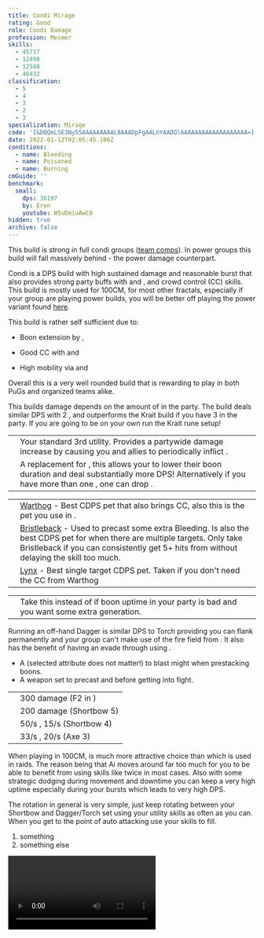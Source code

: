```yaml
---
title: Condi Mirage
rating: Good
role: Condi Damage
profession: Mesmer
skills:
  - 45717
  - 12498
  - 12508
  - 46432
classification:
  - 5
  - 4
  - 3
  - 2
  - 3
specialization: Mirage
code: '[&DQQeLSE3Ny55AAAAAAAAAL8AAADpFgAALhYAADQlAAAAAAAAAAAAAAAAAAA=]'
date: 2022-01-12T02:05:45.106Z
conditions:
  - name: Bleeding
  - name: Poisoned
  - name: Burning
cmGuide: ''
benchmark:
  small:
    dps: 36197
    by: Eren
    youtube: WSuDmiuAwC8
hidden: true
archive: false
---
```


<Warning>

This build is strong in full condi groups ([team comps](/guides/effective-comp)). In power groups this build will fall massively behind <Specialization name="Soulbeast" text="Power Soulbeast"/> - the power damage counterpart.
</Warning>

Condi <Specialization name="Soulbeast"/> is a DPS build with high sustained damage and reasonable burst that also provides strong party buffs with <Skill name="Sun Spirit"/> and <Skill name="One Wolf Pack"/>, and crowd control (CC) skills. This build is mostly used for 100CM, for most other fractals, especially if your group are playing power builds, you will be better off playing the power variant found [here](/builds/ranger/power-soulbeast/).

This build is rather self sufficient due to:

- Boon extension by <Trait name="Essence of speed"/>, <Skill name="We heal as one"/>

- Good CC with <Skill id="46432"/> and <Skill name="Concussion Shot"/>

- High mobility via <Skill name="Instinctive Engage"/> and <Skill name="Quick Shot"/>

Overall this is a very well rounded build that is rewarding to play in both PuGs and organized teams alike.

<Divider text="Equipment"/>

<CharacterWithAr>
<Character title="Krait Runes" gear={{
    "profession": "Ranger",
    "weight": "Light",
    "gear": [
      "Viper",
      "Viper",
      "Viper",
      "Viper",
      "Viper",
      "Viper",
      "Viper",
      "Viper",
      "Viper",
      "Viper",
      "Viper",
      "Viper",
      "Viper",
      "Viper"
    ],
  "attributes": {
    "Health": 17122,
    "Armor": 2361,
    "Power": 2923,
    "Precision": 1976,
    "Toughness": 1243,
    "Vitality": 1120,
    "Ferocity": 150,
    "Condition Damage": 2732,
    "Expertise": 773,
    "Concentration": 243,
    "Healing Power": 0,
    "Agony Resistance": 162,
    "Condition Duration": 0.5153333333333333,
    "Boon Duration": 0.162,
    "Critical Chance": 0.8147619047619048,
    "Critical Damage": 1.6,
    "Bleeding Duration": 0.5,
    "Effective Power": 8223.37864866964,
    "Power DPS": 5037.888113220408,
    "Bleeding Damage": 384.81953999999996,
    "Bleeding Stacks": 55.4,
    "Bleeding DPS": 21319.002515999997,
    "Burning Damage": 862.878375,
    "Burning Stacks": 3.6368,
    "Burning DPS": 3138.1160742,
    "Confusion Damage": 341.298075,
    "Confusion Stacks": 0,
    "Confusion DPS": 0,
    "Poison Damage": 384.04359374999996,
    "Poison Stacks": 25.003,
    "Poison DPS": 9602.241974531249,
    "Torment Damage": 432.1395,
    "Torment Stacks": 0.3030666666666667,
    "Torment DPS": 130.96707780000003,
    "Damage": 39228.21575575165,
    "Effective Health": 80447844.77611941,
    "Survivability": 40898.751792638235,
    "Effective Healing": 390,
    "Healing": 390
  },
    "runeId": 24762,
    "runeName": "Krait",
    "infusions": [
      37130, 37130, 37130, 37130, 37130, 37130, 37130,
      37130, 37130, 37130, 37130, 37130, 37130, 37130,
      37130, 37130, 37130, 37130
    ],
    "weapons": {
      "weapon1MainType": "Short Bow",
      "weapon1MainSigil1": "bursting",
      "weapon1MainSigil2": "earth",
      "weapon2MainType": "Dagger",
      "weapon2MainSigil1": "bursting",
      "weapon2OffType": "Torch",
      "weapon2OffSigil": "earth"
    },
    "consumables": {
      "foodId": 91878,
      "utility": "toxic-focusing-crystal",
      "infusion": "Malign +9 Agony Infusion"
    },
    "skills": {
      "heal": "We Heal as One",
      "utility2": "Sharpening Stone",
      "utility3": "Vulture Stance",
      "elite": "One Wolf Pack"
    }
  }}
/>
<Character title="Afflicted Runes" gear={{
    "profession": "Ranger",
    "weight": "Light",
    "gear": [
      "Viper",
      "Viper",
      "Viper",
      "Viper",
      "Viper",
      "Viper",
      "Viper",
      "Viper",
      "Viper",
      "Viper",
      "Viper",
      "Viper",
      "Viper",
      "Viper"
    ],
  "attributes": {
    "Health": 17122,
    "Armor": 2361,
    "Power": 2923,
    "Precision": 1976,
    "Toughness": 1243,
    "Vitality": 1120,
    "Ferocity": 150,
    "Condition Damage": 2613,
    "Expertise": 893,
    "Concentration": 243,
    "Healing Power": 0,
    "Agony Resistance": 162,
    "Condition Duration": 0.7953333333333332,
    "Boon Duration": 0.162,
    "Critical Chance": 0.8147619047619048,
    "Critical Damage": 1.6,
    "Bleeding Duration": 0.2,
    "Poison Duration": 0.1,
    "Effective Power": 8223.37864866964,
    "Power DPS": 5037.888113220408,
    "Bleeding Damage": 355.17999125,
    "Bleeding Stacks": 55.270733333333325,
    "Bleeding DPS": 19631.058581714413,
    "Burning Damage": 800.6724062499999,
    "Burning Stacks": 4.3088,
    "Burning DPS": 3449.937264049999,
    "Confusion Damage": 315.32614375,
    "Confusion Stacks": 0,
    "Confusion DPS": 0,
    "Poison Damage": 355.2884375,
    "Poison Stacks": 31.273,
    "Poison DPS": 11110.935305937499,
    "Torment Damage": 398.7864374999999,
    "Torment Stacks": 0.35906666666666665,
    "Torment DPS": 143.19091682499996,
    "Damage": 39373.01018174732,
    "Effective Health": 80447844.77611941,
    "Survivability": 40898.751792638235,
    "Effective Healing": 390,
    "Healing": 390
  },
    "runeId": 24687,
    "runeName": "Afflicted",
    "infusions": [
      86113, 86113, 86113, 86113, 86113, 86113, 86113,
      86113, 86113, 86113, 86113, 86113, 86113, 86113,
      86113, 86113, 86113, 86113
    ],
    "weapons": {
      "weapon1MainType": "Short Bow",
      "weapon1MainSigil1": "malice",
      "weapon1MainSigil2": "earth",
      "weapon2MainType": "Dagger",
      "weapon2MainSigil1": "malice",
      "weapon2OffType": "Torch",
      "weapon2OffSigil": "earth"
    },
    "consumables": {
      "foodId": 91876,
      "utility": "tuning-Icicle",
      "infusion": "Spiteful +9 Agony Infusion"
    },
    "skills": {
      "heal": "We Heal as One",
      "utility2": "Sharpening Stone",
      "utility3": "Vulture Stance",
      "elite": "One Wolf Pack"
    }
}}>
This builds damage depends on the amount of <Specialization name="Soulbeast" text="Condi Soulbeasts"/> in the party. The build deals similar DPS with 2 <Specialization name="Soulbeast" text="Condi Soulbeasts"/>, and outperforms the Krait build if you have 3 <Specialization name="Soulbeast" text="Condi Soulbeasts"/> in the party. If you are going to be on your own run the Krait rune setup!

</Character> 
</CharacterWithAr>

<Divider text="Build"/>

<Grid>
<GridItem sm="7">
<Traits traits1Id="33" traits1="Wilderness Survival" traits1SelectedIds="1099,1101,1701" traits2Id="30" traits2="Skirmishing" traits2SelectedIds="1069,1846,1912" traits3Id="55" traits3="Soulbeast" traits3SelectedIds="2071,2161,2128"/>
</GridItem>

<GridItem sm="5">
<Card title="Situational Skills">

|                                                   |                                                                                                                                                                                                                                                                                     |
| ------------------------------------------------- | ----------------------------------------------------------------------------------------------------------------------------------------------------------------------------------------------------------------------------------------------------------------------------------- |
| <Skill name="Sun Spirit" size="big" disableText/> | Your standard 3rd utility. Provides a partywide damage increase by causing you and allies to periodically inflict <Condition name="Burning"/>.                                                                                                                                      |
| <Skill name="Moa Stance" size="big" disableText/> | A replacement for <Skill name="Sun Spirit"/>, this allows your <Specialization name="Renegade"/> to lower their boon duration and deal substantially more DPS! Alternatively if you have more than one <Specialization name="Soulbeast"/>, one can drop <Skill name="Sun Spirit"/>. |

</Card>
<Card title="Pets">

|                                            |                                                                                                                                                                                                                                                                                                               |
| ------------------------------------------ | ------------------------------------------------------------------------------------------------------------------------------------------------------------------------------------------------------------------------------------------------------------------------------------------------------------- |
| <Skill id="46432" size="big" disableText/> | [Warthog](https://wiki.guildwars2.com/wiki/Juvenile_Warthog) - Best CDPS pet that also brings CC, also this is the pet you use in <Skill id="42944"/>.                                                                                                                                                        |
| <Skill id="45479" size="big" disableText/> | [Bristleback](https://wiki.guildwars2.com/wiki/Juvenile_Bristleback) - Used to precast some extra Bleeding. Is also the best CDPS pet for when there are multiple targets. Only take Bristleback if you can consistently get 5+ hits from <Skill name="Rain of Spikes"/> without delaying the skill too much. |
| <Skill id="44514" size="big" disableText/> | [Lynx](https://wiki.guildwars2.com/wiki/Juvenile_Lynx) - Best single target CDPS pet. Taken if you don't need the CC from Warthog                                                                                                                                                                             |

</Card>
</GridItem>
</Grid>

<Divider text="Further information"/>

<Grid>
<GridItem sm="7">
<Card title="Situational Traits">

|                                                         |                                                                                                                                |
| ------------------------------------------------------- | ------------------------------------------------------------------------------------------------------------------------------ |
| <Trait name="Essence of Speed" size="big" disableText/> | Take this instead of <Trait name="Predators Cunning"/> if boon uptime in your party is bad and you want some extra generation. |

</Card>

<Card title="Off-hand Dagger">
Running an off-hand Dagger is similar DPS to Torch providing you can flank permanently and your group can't make use of the fire field from <Skill name="Bonfire"/>. It also has the benefit of having an evade through using <Skill id="12478"/>.
</Card>
<Card title="Swap Weapons">

- A <Item id="75325"/> (selected attribute does not matter!) to blast might when prestacking boons.
- A weapon set to precast <Item id="24609"/> and <Item id="24599"/> before getting into fight.

</Card>
</GridItem>

<GridItem sm="5">

<Card title="Defiance Bar Damage">

|                                            |                                                                                   |
| ------------------------------------------ | --------------------------------------------------------------------------------- |
| <Skill id="46432" size="big" disableText/> | 300 damage (F2 in <Skill id="42944"/>)                                            |
| <Skill id="12508" size="big" disableText/> | 200 damage (Shortbow 5)                                                           |
| <Skill id="12507" size="big" disableText/> | 50/s <Condition name="Immobile"/>, 15/s <Condition name="Crippled"/> (Shortbow 4) |
| <Skill id="12490" size="big" disableText/> | 33/s <Condition name="Chilled"/>, 20/s <Condition name="Weakness"/> (Axe 3)       |

</Card>
</GridItem>
</Grid>

<Divider text="Rotation / Skill usage"/>

<Grid>
<GridItem sm="6">
<Card title="Information">

When playing <Specialization name="Soulbeast" text="Condi Soulbeast"/> in 100CM, <Trait name="Light on your Feet"/> is much more attractive choice than <Trait name="Quickdraw"/> which is used in raids. The reason being that Ai moves around far too much for you to be able to benefit from using skills like <Skill name="Bonfire"/> twice in most cases. Also with some strategic dodging during movement and downtime you can keep a very high <Trait name="Light on your Feet"/> uptime especially during your bursts which leads to very high DPS.

The rotation in general is very simple, just keep rotating between your Shortbow and Dagger/Torch set using your utility skills as often as you can. When you get to the point of auto attacking use your <Skill id="42944"/> skills to fill.
</Card>
<Card title="Shortbow Golem Rotation">

1. something
2. something else

</Card>
</GridItem>

<GridItem sm="6">
<Card title="Shortbow Golem Rotation">

<Video youtube="iKKWM4F3ayg" caption="by Eren"/>
</Card>

<Card title="Precasting">

</Card>

</GridItem>
</Grid>
